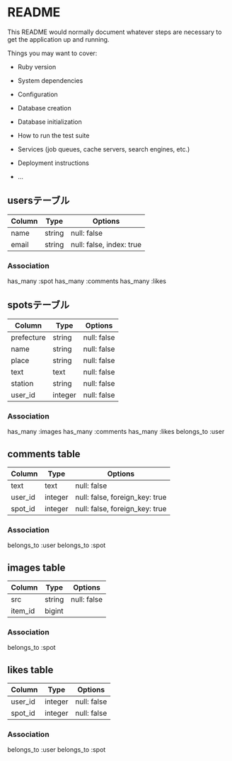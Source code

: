 # README

This README would normally document whatever steps are necessary to get the
application up and running.

Things you may want to cover:

* Ruby version

* System dependencies

* Configuration

* Database creation

* Database initialization

* How to run the test suite

* Services (job queues, cache servers, search engines, etc.)

* Deployment instructions

* ...

## usersテーブル
|Column|Type|Options|
|------|----|-------|
|name|string|null: false|
|email|string|null: false, index: true|
### Association
has_many :spot
has_many :comments
has_many :likes

## spotsテーブル
|Column|Type|Options|
|------|----|-------|
|prefecture|string|null: false|
|name|string|null: false|
|place|string|null: false|
|text|text|null: false|
|station|string|null: false|
|user_id|integer|null: false|
### Association
has_many :images
has_many :comments
has_many :likes
belongs_to :user

## comments table
|Column|Type|Options|
|------|----|-------|
|text|text|null: false|
|user_id|integer|null: false, foreign_key: true|
|spot_id|integer|null: false, foreign_key: true|
### Association
belongs_to :user
belongs_to :spot

## images table
|Column|Type|Options|
|------|----|-------|
|src|string|null: false|
|item_id|bigint||
### Association
belongs_to :spot

## likes table
|Column|Type|Options|
|------|----|-------|
|user_id|integer|null: false|
|spot_id|integer|null: false|
### Association
belongs_to :user
belongs_to :spot





